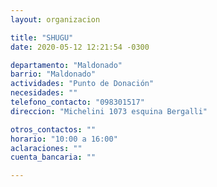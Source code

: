 ```yaml
---
layout: organizacion

title: "SHUGU"
date: 2020-05-12 12:21:54 -0300

departamento: "Maldonado"
barrio: "Maldonado"
actividades: "Punto de Donación"
necesidades: ""
telefono_contacto: "098301517"
direccion: "Michelini 1073 esquina Bergalli"

otros_contactos: ""
horario: "10:00 a 16:00"
aclaraciones: ""
cuenta_bancaria: ""

---
```

